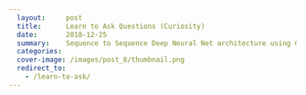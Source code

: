 ```yaml
---
  layout:     post
  title:      Learn to Ask Questions (Curiosity)
  date:       2018-12-25
  summary:    Sequence to Sequence Deep Neural Net architecture using Global Attention. 
  categories: 
  cover-image: /images/post_8/thumbnail.png
  redirect_to: 
    - /learn-to-ask/
---
```

